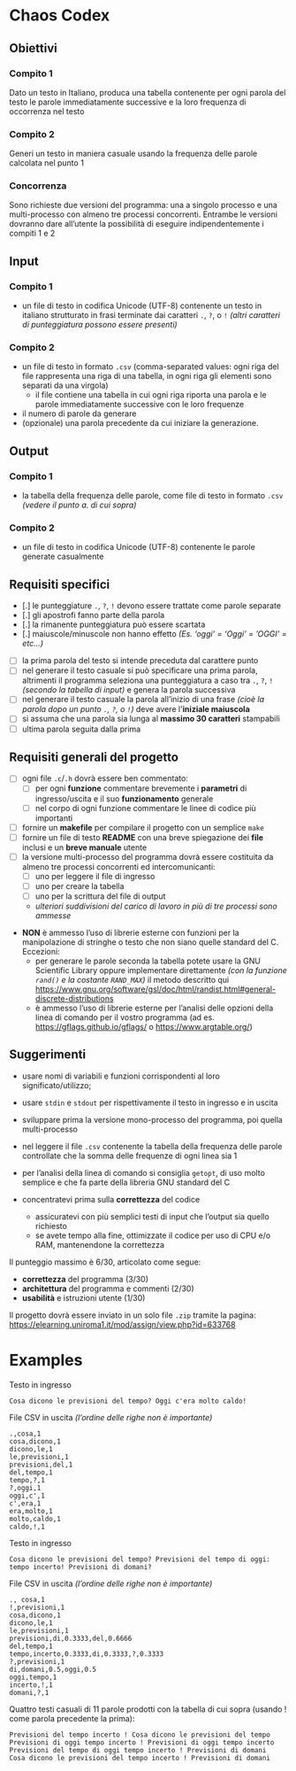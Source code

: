 # Chaos Codex

<!-- Sistemi Operativi II Modulo -->
<!---->
<!-- Progetto -->
<!-- Canale A – L (a.a. 2023-24) -->
<!-- Scadenza: 23:59, 31 maggio 2024 -->
<!-- Prof. Paolo Zuliani (zuliani@di.uniroma1.it) -->

## Obiettivi

<!-- L’obiettivo è implementare un programma ANSI C che -->

### Compito 1

Dato un testo in Italiano, produca una tabella contenente per ogni parola del testo le parole immediatamente successive e la loro frequenza di occorrenza nel testo

### Compito 2

Generi un testo in maniera casuale usando la frequenza delle parole calcolata nel punto 1

### Concorrenza

Sono richieste due versioni del programma: una a singolo processo e una multi-processo con almeno tre processi concorrenti. Entrambe le versioni dovranno dare all’utente la possibilità di eseguire indipendentemente i compiti 1 e 2

## Input

### Compito 1

- un file di testo in codifica Unicode (UTF-8) contenente un testo in italiano strutturato in frasi terminate dai caratteri `.`, `?`, o `!` _(altri caratteri di punteggiatura possono essere presenti)_

### Compito 2

- un file di testo in formato `.csv` (comma-separated values: ogni riga del file rappresenta una riga di una tabella, in ogni riga gli elementi sono separati da una virgola)
  - il file contiene una tabella in cui ogni riga riporta una parola e le parole immediatamente successive con le loro frequenze
- il numero di parole da generare
- (opzionale) una parola precedente da cui iniziare la generazione.

## Output

### Compito 1

- la tabella della frequenza delle parole, come file di testo in formato `.csv` _(vedere il punto a. di cui sopra)_

### Compito 2

- un file di testo in codifica Unicode (UTF-8) contenente le parole generate casualmente

## Requisiti specifici

- [.] le punteggiature `.`, `?`, `!` devono essere trattate come parole separate
- [.] gli apostrofi fanno parte della parola
- [.] la rimanente punteggiatura può essere scartata
- [.] maiuscole/minuscole non hanno effetto _(Es. ‘oggi’ = ‘Oggi’ = ’OGGI’ = etc...)_
- [ ] la prima parola del testo si intende preceduta dal carattere punto
- [ ] nel generare il testo casuale si può specificare una prima parola, altrimenti il programma seleziona una punteggiatura a caso tra `.`, `?`, `!` _(secondo la tabella di input)_ e genera la parola successiva
- [ ] nel generare il testo casuale la parola all’inizio di una frase _(cioè la parola dopo un punto `.`, `?`, o `!`)_ deve avere l'**iniziale maiuscola**
- [ ] si assuma che una parola sia lunga al **massimo 30 caratteri** stampabili
- [ ] ultima parola seguita dalla prima

## Requisiti generali del progetto

- [ ] ogni file `.c`/`.h` dovrà essere ben commentato:
  - [ ] per ogni **funzione** commentare brevemente i **parametri** di ingresso/uscita e il suo **funzionamento** generale
  - [ ] nel corpo di ogni funzione commentare le linee di codice più importanti
- [ ] fornire un **makefile** per compilare il progetto con un semplice `make`
- [ ] fornire un file di testo **README** con una breve spiegazione dei **file** inclusi e un **breve manuale** utente
- [ ] la versione multi-processo del programma dovrà essere costituita da almeno tre processi concorrenti ed intercomunicanti:
  - [ ] uno per leggere il file di ingresso
  - [ ] uno per creare la tabella
  - [ ] uno per la scrittura del file di output
  - _ulteriori suddivisioni del carico di lavoro in più di tre processi sono ammesse_
- **NON** è ammesso l’uso di librerie esterne con funzioni per la manipolazione di stringhe o testo che non siano quelle standard del C. Eccezioni:
  - per generare le parole seconda la tabella potete usare la GNU Scientific Library oppure implementare direttamente _(con la funzione `rand()` e la costante `RAND_MAX`)_ il metodo descritto qui https://www.gnu.org/software/gsl/doc/html/randist.html#general-discrete-distributions
  - è ammesso l’uso di librerie esterne per l’analisi delle opzioni della linea di comando per il vostro programma (ad es. https://gflags.github.io/gflags/ o https://www.argtable.org/)

## Suggerimenti

- usare nomi di variabili e funzioni corrispondenti al loro significato/utilizzo;
- usare `stdin` e `stdout` per rispettivamente il testo in ingresso e in uscita
- sviluppare prima la versione mono-processo del programma, poi quella multi-processo
- nel leggere il file `.csv` contenente la tabella della frequenza delle parole controllate che la somma delle frequenze di ogni linea sia 1


- per l’analisi della linea di comando si consiglia `getopt`, di uso molto semplice e che fa parte della libreria GNU standard del C
- concentratevi prima sulla **correttezza** del codice
  - assicuratevi con più semplici testi di input che l’output sia quello richiesto
  - se avete tempo alla fine, ottimizzate il codice per uso di CPU e/o RAM, mantenendone la correttezza

Il punteggio massimo è 6/30, articolato come segue:

- **correttezza** del programma (3/30)
- **architettura** del programma e commenti (2/30)
- **usabilità** e istruzioni utente (1/30)

Il progetto dovrà essere inviato in un solo file `.zip` tramite la pagina:
https://elearning.uniroma1.it/mod/assign/view.php?id=633768

# Examples

Testo in ingresso

```
Cosa dicono le previsioni del tempo? Oggi c'era molto caldo!
```

File CSV in uscita _(l’ordine delle righe non è importante)_

```csv
.,cosa,1
cosa,dicono,1
dicono,le,1
le,previsioni,1
previsioni,del,1
del,tempo,1
tempo,?,1
?,oggi,1
oggi,c',1
c',era,1
era,molto,1
molto,caldo,1
caldo,!,1
```

Testo in ingresso

```
Cosa dicono le previsioni del tempo? Previsioni del tempo di oggi: tempo incerto! Previsioni di domani?
```

File CSV in uscita _(l’ordine delle righe non è importante)_

```csv
., cosa,1
!,previsioni,1
cosa,dicono,1
dicono,le,1
le,previsioni,1
previsioni,di,0.3333,del,0.6666
del,tempo,1
tempo,incerto,0.3333,di,0.3333,?,0.3333
?,previsioni,1
di,domani,0.5,oggi,0.5
oggi,tempo,1
incerto,!,1
domani,?,1
```

Quattro testi casuali di 11 parole prodotti con la tabella di cui sopra (usando ! come parola precedente la prima):

```
Previsioni del tempo incerto ! Cosa dicono le previsioni del tempo
Previsioni di oggi tempo incerto ! Previsioni di oggi tempo incerto
Previsioni del tempo di oggi tempo incerto ! Previsioni di domani
Cosa dicono le previsioni del tempo incerto ! Previsioni di domani
```
